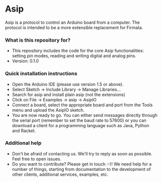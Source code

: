 # Asip #

Asip is a protocol to control an Arduino board from a computer. The protocol is intended to be a more extensible replacement for Firmata.

### What is this repository for? ###

* This repository includes the code for the core Asip functionalities: setting pin modes, reading and writing digital and analog pins.
* Version: 0.1.0

### Quick installation instructions ###

* Open the Arduino IDE (please use version 1.5 or above).
* Select Sketch -> Include Library -> Manage Libraries...
* Search for asip and install plain asip (not the extensions)
* Click on File -> Examples -> asip -> AsipIO
* Connect a board, select the appropriate board and port from the Tools menu and upload the AsipIO sketch.
* You are now ready to go. You can either send messages directly through the serial port (remember to set the baud rate to 57600) or you can download a client for a programming language such as Java, Python and Racket. 


### Additional help ###

* Don't be afraid of contacting us. We'll try to reply as soon as possible. Feel free to open issues.
* Do you want to contribute? Please get in touch :-)! We need help for a number of things, starting from documentation to the development of other clients, additional services, examples, etc.